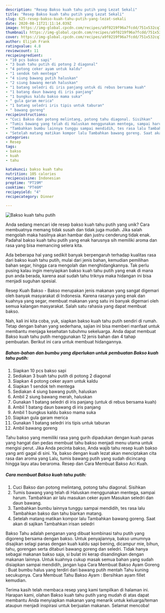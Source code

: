 ```yaml
---
description: "Resep Bakso kuah tahu putih yang Lezat Sekali"
title: "Resep Bakso kuah tahu putih yang Lezat Sekali"
slug: 625-resep-bakso-kuah-tahu-putih-yang-lezat-sekali
date: 2020-08-11T21:11:14.039Z
image: https://img-global.cpcdn.com/recipes/a9f0219f96a7fcdd/751x532cq70/bakso-kuah-tahu-putih-foto-resep-utama.jpg
thumbnail: https://img-global.cpcdn.com/recipes/a9f0219f96a7fcdd/751x532cq70/bakso-kuah-tahu-putih-foto-resep-utama.jpg
cover: https://img-global.cpcdn.com/recipes/a9f0219f96a7fcdd/751x532cq70/bakso-kuah-tahu-putih-foto-resep-utama.jpg
author: Elijah Frank
ratingvalue: 4.8
reviewcount: 11
recipeingredient:
- "10 pcs bakso sapi"
- "3 buah tahu putih di potong 2 diagonal"
- "4 potong ceker ayam untuk kaldu"
- "1 sendok teh mentega"
- "4 siung bawang putih haluskan"
- "2 siung bawang merah haluskan"
- "1 batang seledri di iris panjang untuk di rebus bersama kuah"
- "1 batang daun bawang di iris panjang"
- "1 bungkus kaldu bakso mama suka"
- " gula garam merica"
- "1 batang seledri iris tipis untuk taburan"
- " bawang goreng"
recipeinstructions:
- "Cuci Bakso dan potong melintang, potong tahu diagonal. Sisihkan"
- "Tumis bawang yang telah di Haluskan menggunakan mentega, sampai harum. Tambahkan air lalu masukan ceker ayam Masukan seledri dan daun bawang."
- "Tambahkan bumbu lainnya tunggu sampai mendidih, tes rasa lalu Tambahkan bakso dan tahu biarkan matang."
- "Setelah matang matikan kompor lalu Tambahkan bawang goreng. Saat akan di sajikan Tambahkan irisan seledri"
categories:
- Resep
tags:
- bakso
- kuah
- tahu

katakunci: bakso kuah tahu 
nutrition: 105 calories
recipecuisine: Indonesian
preptime: "PT19M"
cooktime: "PT46M"
recipeyield: "4"
recipecategory: Dinner

---
```



![Bakso kuah tahu putih](https://img-global.cpcdn.com/recipes/a9f0219f96a7fcdd/751x532cq70/bakso-kuah-tahu-putih-foto-resep-utama.jpg)

Anda sedang mencari ide resep bakso kuah tahu putih yang unik? Cara membuatnya memang tidak susah dan tidak juga mudah. Jika salah mengolah maka hasilnya akan hambar dan justru cenderung tidak enak. Padahal bakso kuah tahu putih yang enak harusnya sih memiliki aroma dan rasa yang bisa memancing selera kita.

Ada beberapa hal yang sedikit banyak berpengaruh terhadap kualitas rasa dari bakso kuah tahu putih, mulai dari jenis bahan, kemudian pemilihan bahan segar, hingga cara mengolah dan menghidangkannya. Tak perlu pusing kalau ingin menyiapkan bakso kuah tahu putih yang enak di mana pun anda berada, karena asal sudah tahu triknya maka hidangan ini bisa menjadi suguhan spesial.

Resep Kuah Bakso - Bakso merupakan jenis makanan yang sangat digemari oleh banyak masyarakat di Indonesia. Karena rasanya yang enak dan kuahnya yang segar, membuat makanan yang satu ini banyak digemari oleh semua kalangan masyarakat. Salah satu rahasia yang dapat membuat bakso.


Nah, kali ini kita coba, yuk, siapkan bakso kuah tahu putih sendiri di rumah. Tetap dengan bahan yang sederhana, sajian ini bisa memberi manfaat untuk membantu menjaga kesehatan tubuhmu sekeluarga. Anda dapat membuat Bakso kuah tahu putih menggunakan 12 jenis bahan dan 4 tahap pembuatan. Berikut ini cara untuk membuat hidangannya.

<!--inarticleads1-->

##### Bahan-bahan dan bumbu yang diperlukan untuk pembuatan Bakso kuah tahu putih:

1. Siapkan 10 pcs bakso sapi
1. Sediakan 3 buah tahu putih di potong 2 diagonal
1. Siapkan 4 potong ceker ayam untuk kaldu
1. Siapkan 1 sendok teh mentega
1. Sediakan 4 siung bawang putih, haluskan
1. Ambil 2 siung bawang merah, haluskan
1. Gunakan 1 batang seledri di iris panjang (untuk di rebus bersama kuah)
1. Ambil 1 batang daun bawang di iris panjang
1. Ambil 1 bungkus kaldu bakso mama suka
1. Siapkan  gula garam merica
1. Gunakan 1 batang seledri iris tipis untuk taburan
1. Ambil  bawang goreng


Tahu bakso yang memiliki rasa yang gurih dipadukan dengan kuah panas yang hangat dan pedas membuat tahu bakso menjadi menu utama untuk mengisi perut. Jika Anda pecinta bakso, Anda wajib tahu resep kuah bakso yang anti gagal di sini. Ya, bakso dengan kuah lezat akan menciptakan cita rasa dan aroma yang Lalu, tumis bawang putih yang sudah dicincang hingga layu atau beraroma. Resep dan Cara Membuat Bakso Aci Kuah. 

<!--inarticleads2-->

##### Cara membuat Bakso kuah tahu putih:

1. Cuci Bakso dan potong melintang, potong tahu diagonal. Sisihkan
1. Tumis bawang yang telah di Haluskan menggunakan mentega, sampai harum. Tambahkan air lalu masukan ceker ayam Masukan seledri dan daun bawang.
1. Tambahkan bumbu lainnya tunggu sampai mendidih, tes rasa lalu Tambahkan bakso dan tahu biarkan matang.
1. Setelah matang matikan kompor lalu Tambahkan bawang goreng. Saat akan di sajikan Tambahkan irisan seledri


Bakso Tahu adalah penganan yang dibuat kombinasi tahu putih yang digoreng bersama dengan bakso. Untuk penyajiannya, bakso umumnya disajikan selagi panas dengan kuah kaldu sapi bening, dicampur mie, bihun, tahu, gorengan serta ditaburi bawang goreng dan seledri. Tidak hanya sebagai makanan bakso saja, si bulat ini kerap disandingkan dengan makanan lainnya. Untuk kuahnya cukup masak semua bahan yang sudah disiapkan sampai mendidih, jangan lupa Cara Membuat Bakso Ayam Goreng : Buat bumbu halus yang terdiri dari bawang putih mentah Tahu kuning secukupnya. Cara Membuat Tahu Bakso Ayam : Bersihkan ayam fillet kemudian. 

Terima kasih telah membaca resep yang kami tampilkan di halaman ini. Harapan kami, olahan Bakso kuah tahu putih yang mudah di atas dapat membantu Anda menyiapkan makanan yang menarik untuk keluarga/teman ataupun menjadi inspirasi untuk berjualan makanan. Selamat mencoba!
